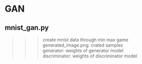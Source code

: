 # GAN

## mnist_gan.py 
>>>create mnist data through min max game <br>
generated_image.png: crated samples  
generator: weights of generator model  
discriminator: weights of discriminator model  
  
